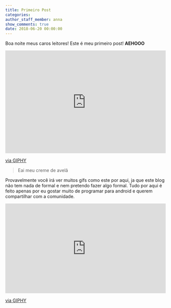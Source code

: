 ```yaml
---
title: Primeiro Post
categories:
author_staff_member: anna
show_comments: true
date: 2018-06-20 00:00:00
---
```


Boa noite meus caros leitores! Este &eacute; meu primeiro post! **AEHOOO**

<div style="width:100%;height:0;padding-bottom:64%;position:relative;"><iframe src="https://giphy.com/embed/oXnN2TNSgfJQI" style="position:absolute" class="giphy-embed" allowfullscreen="" width="100%" height="100%" frameborder="0"></iframe></div>

[via GIPHY](https://giphy.com/gifs/sexy-popular-oXnN2TNSgfJQI)

> Eai meu creme de avel&atilde;

Provavelmente voc&ecirc; ir&aacute; ver muitos gifs como este por aqui, ja que este blog n&atilde;o tem nada de formal e nem pretendo fazer algo formal. Tudo por aqui &eacute; feito apenas por eu gostar muito de programar para android e querem compartilhar com a comunidade.

<div style="width:100%;height:0;padding-bottom:56%;position:relative;"><iframe src="https://giphy.com/embed/vUUAX04g3fto4" style="position:absolute" class="giphy-embed" allowfullscreen="" width="100%" height="100%" frameborder="0"></iframe></div>

[via GIPHY](https://giphy.com/gifs/reaction-vUUAX04g3fto4)

&nbsp;